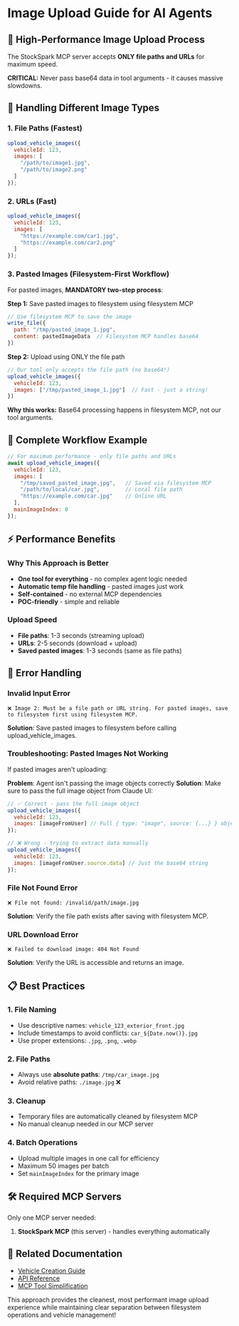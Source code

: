 # Image Upload Guide for AI Agents

## 🎯 **High-Performance Image Upload Process**

The StockSpark MCP server accepts **ONLY file paths and URLs** for maximum speed. 

**CRITICAL:** Never pass base64 data in tool arguments - it causes massive slowdowns.

## 📸 **Handling Different Image Types**

### **1. File Paths (Fastest)**
```javascript
upload_vehicle_images({
  vehicleId: 123,
  images: [
    "/path/to/image1.jpg",
    "/path/to/image2.png"
  ]
});
```

### **2. URLs (Fast)**
```javascript
upload_vehicle_images({
  vehicleId: 123,
  images: [
    "https://example.com/car1.jpg",
    "https://example.com/car2.png"
  ]
});
```

### **3. Pasted Images (Filesystem-First Workflow)**

For pasted images, **MANDATORY two-step process**:

**Step 1:** Save pasted images to filesystem using filesystem MCP
```javascript
// Use filesystem MCP to save the image
write_file({
  path: "/tmp/pasted_image_1.jpg", 
  content: pastedImageData  // Filesystem MCP handles base64
})
```

**Step 2:** Upload using ONLY the file path
```javascript
// Our tool only accepts the file path (no base64!)
upload_vehicle_images({
  vehicleId: 123,
  images: ["/tmp/pasted_image_1.jpg"]  // Fast - just a string!
})
```

**Why this works:** Base64 processing happens in filesystem MCP, not our tool arguments.

## 🔄 **Complete Workflow Example**

```javascript
// For maximum performance - only file paths and URLs
await upload_vehicle_images({
  vehicleId: 123,
  images: [
    "/tmp/saved_pasted_image.jpg",   // Saved via filesystem MCP
    "/path/to/local/car.jpg",        // Local file path
    "https://example.com/car.jpg"    // Online URL
  ],
  mainImageIndex: 0
});
```

## ⚡ **Performance Benefits**

### **Why This Approach is Better**
- **One tool for everything** - no complex agent logic needed
- **Automatic temp file handling** - pasted images just work
- **Self-contained** - no external MCP dependencies
- **POC-friendly** - simple and reliable

### **Upload Speed**
- **File paths**: 1-3 seconds (streaming upload)
- **URLs**: 2-5 seconds (download + upload)
- **Saved pasted images**: 1-3 seconds (same as file paths)

## 🚨 **Error Handling**

### **Invalid Input Error**
```
❌ Image 2: Must be a file path or URL string. For pasted images, save to filesystem first using filesystem MCP.
```

**Solution**: Save pasted images to filesystem before calling upload_vehicle_images.

### **Troubleshooting: Pasted Images Not Working**
If pasted images aren't uploading:

**Problem**: Agent isn't passing the image objects correctly
**Solution**: Make sure to pass the full image object from Claude UI:

```javascript
// ✅ Correct - pass the full image object
upload_vehicle_images({
  vehicleId: 123,
  images: [imageFromUser] // Full { type: "image", source: {...} } object
});

// ❌ Wrong - trying to extract data manually
upload_vehicle_images({
  vehicleId: 123, 
  images: [imageFromUser.source.data] // Just the base64 string
});
```

### **File Not Found Error**
```
❌ File not found: /invalid/path/image.jpg
```

**Solution**: Verify the file path exists after saving with filesystem MCP.

### **URL Download Error**
```
❌ Failed to download image: 404 Not Found
```

**Solution**: Verify the URL is accessible and returns an image.

## 📋 **Best Practices**

### **1. File Naming**
- Use descriptive names: `vehicle_123_exterior_front.jpg`
- Include timestamps to avoid conflicts: `car_${Date.now()}.jpg`
- Use proper extensions: `.jpg`, `.png`, `.webp`

### **2. File Paths**
- Always use **absolute paths**: `/tmp/car_image.jpg`
- Avoid relative paths: `./image.jpg` ❌

### **3. Cleanup**
- Temporary files are automatically cleaned by filesystem MCP
- No manual cleanup needed in our MCP server

### **4. Batch Operations**
- Upload multiple images in one call for efficiency
- Maximum 50 images per batch
- Set `mainImageIndex` for the primary image

## 🛠️ **Required MCP Servers**

Only one MCP server needed:

1. **StockSpark MCP** (this server) - handles everything automatically

## 📖 **Related Documentation**

- [Vehicle Creation Guide](VEHICLE_CREATION_FLOW_PRESENTATION.md)
- [API Reference](API_REFERENCE.md)
- [MCP Tool Simplification](MCP_TOOL_SIMPLIFICATION.md)

This approach provides the cleanest, most performant image upload experience while maintaining clear separation between filesystem operations and vehicle management!
